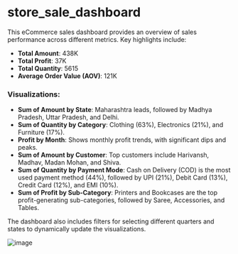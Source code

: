 # store_sale_dashboard
This eCommerce sales dashboard provides an overview of sales performance across different metrics. Key highlights include:

- **Total Amount**: 438K
- **Total Profit**: 37K
- **Total Quantity**: 5615
- **Average Order Value (AOV)**: 121K

### Visualizations:
- **Sum of Amount by State**: Maharashtra leads, followed by Madhya Pradesh, Uttar Pradesh, and Delhi.
- **Sum of Quantity by Category**: Clothing (63%), Electronics (21%), and Furniture (17%).
- **Profit by Month**: Shows monthly profit trends, with significant dips and peaks.
- **Sum of Amount by Customer**: Top customers include Harivansh, Madhav, Madan Mohan, and Shiva.
- **Sum of Quantity by Payment Mode**: Cash on Delivery (COD) is the most used payment method (44%), followed by UPI (21%), Debit Card (13%), Credit Card (12%), and EMI (10%).
- **Sum of Profit by Sub-Category**: Printers and Bookcases are the top profit-generating sub-categories, followed by Saree, Accessories, and Tables.

The dashboard also includes filters for selecting different quarters and states to dynamically update the visualizations.

![image](https://github.com/user-attachments/assets/e6818268-0281-4308-b620-b72a28843be0)

